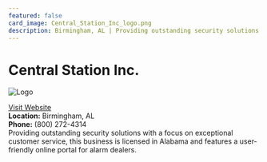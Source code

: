 ```yaml
---
featured: false
card_image: Central_Station_Inc_logo.png
description: Birmingham, AL | Providing outstanding security solutions with a focus on exceptional customer service, this business is licensed in Alabama and features a user-friendly online portal for alarm dealers.
---
```


# Central Station Inc.
<img src="Central_Station_Inc_logo.png" alt="Logo" style="max-width: 200px; height: auto;">

<a href="https://www.centralstationinc.com">Visit Website</a>  
**Location:** Birmingham, AL  
**Phone:** (800) 272-4314 <br>
Providing outstanding security solutions with a focus on exceptional customer service, this business is licensed in Alabama and features a user-friendly online portal for alarm dealers.
